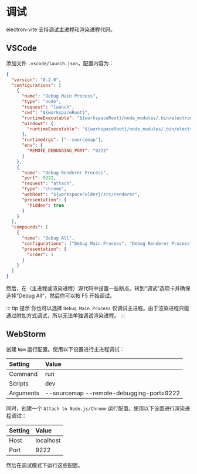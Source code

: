 # 调试

electron-vite 支持调试主进程和渲染进程代码。

## VSCode

添加文件 `.vscode/launch.json`，配置内容为：

```json
{
  "version": "0.2.0",
  "configurations": [
    {
      "name": "Debug Main Process",
      "type": "node",
      "request": "launch",
      "cwd": "${workspaceRoot}",
      "runtimeExecutable": "${workspaceRoot}/node_modules/.bin/electron-vite",
      "windows": {
        "runtimeExecutable": "${workspaceRoot}/node_modules/.bin/electron-vite.cmd"
      },
      "runtimeArgs": ["--sourcemap"],
      "env": {
        "REMOTE_DEBUGGING_PORT": "9222"
      }
    },
    {
      "name": "Debug Renderer Process",
      "port": 9222,
      "request": "attach",
      "type": "chrome",
      "webRoot": "${workspaceFolder}/src/renderer",
      "presentation": {
        "hidden": true
      }
    }
  ],
  "compounds": [
    {
      "name": "Debug All",
      "configurations": ["Debug Main Process", "Debug Renderer Process"],
      "presentation": {
        "order": 1
      }
    }
  ]
}
```

然后，在（主进程或渲染进程）源代码中设置一些断点。转到“调试”选项卡并确保选择“Debug All”，然后你可以按 F5 开始调试。

::: tip 提示
你也可以选择 `Debug Main Process` 仅调试主进程。由于渲染进程只能通过附加方式调试，所以无法单独调试渲染进程。
:::

## WebStorm

创建 `Npm` 运行配置。使用以下设置进行主进程调试：

| Setting   | Value            |
| :-------- | :--------------- |
| Command   | run              |
| Scripts   | dev              |
| Arguments | --sourcemap --remote-debugging-port=9222 |

同时，创建一个 `Attach to Node.js/Chrome` 运行配置。使用以下设置进行渲染进程调试：

| Setting   | Value            |
| :-------- | :--------------- |
| Host      | localhost        |
| Port      | 9222             |

然后在调试模式下运行这些配置。
